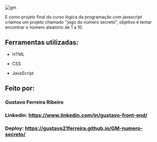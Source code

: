 ![gm](https://github.com/user-attachments/assets/e2a6a180-6293-4005-8521-695035f16b14)

E como projeto final do curso lógica da programação com javascript criamos um projeto chamado ''jogo do número secreto", objetivo é tentar encontrar o número aleatório de 1 a 10.

## Ferramentas utilizadas:

* HTML

* CSS

* JavaScript

## Feito por:

### Gustavo Ferreira  Ribeiro

### Linkedin: https://www.linkedin.com/in/gustavo-front-end/

### Deploy: https://gustavo21ferreira.github.io/GM-numero-secreto/
